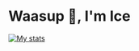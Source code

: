 # Waasup 👋, I'm Ice

[![My stats](https://github-readme-stats.vercel.app/api?username=IceK1203&show_icons=true&theme=radical)](https://github-readme-stats.vercel.app/api?username=IceK1203&show_icons=true&theme=radical)


<!--
**IceK1203/IceK1203** is a ✨ _special_ ✨ repository because its `README.md` (this file) appears on your GitHub profile.

Here are some ideas to get you started:

- 🔭 I’m currently working on ...
- 🌱 I’m currently learning ...
- 👯 I’m looking to collaborate on ...
- 🤔 I’m looking for help with ...
- 💬 Ask me about ...
- 📫 How to reach me: ...
- 😄 Pronouns: ...
- ⚡ Fun fact: ...
-->
